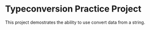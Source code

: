 # Typeconversion Practice Project

This project demostrates the ability to use convert data from a string.